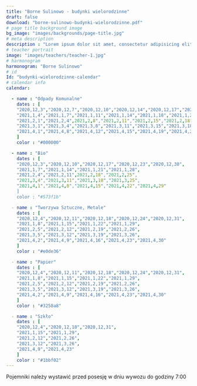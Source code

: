 ```yaml
---
title: "Borne Sulinowo - budynki wielorodzinne"
draft: false
download: "borne-sulinowo-budynki-wielorodzinne.pdf"
# page title background image
bg_image: "images/backgrounds/page-title.jpg"
# meta description
description : "Lorem ipsum dolor sit amet, consectetur adipisicing elit, sed do eiusmod tempor incididunt ut labore. dolore magna aliqua. Ut enim ad minim veniam, quis nostrud."
# teacher portrait
image: "images/teachers/teacher-1.jpg"
# harmonogram
harmonogram: "Borne Sulinowo"
# id
Id: "budynki-wielorodzinne-calendar"
# calendar info
calendar:

  - name : "Odpady Komunalne"
    dates : [
    "2020,12,3","2020,12,7","2020,12,10","2020,12,14","2020,12,17","2020,12,21","2020,12,10","2020,12,24","2020,12,28","2020,12,31",
    "2021,1,4","2021,1,7","2021,1,11","2021,1,14","2021,1,18","2021,1,21","2021,1,25","2021,1,28",
    "2021,2,1","2021,2,4",2021,2,8","2021,2,11","2021,2,15","2021,2,18",2021,2,22","2021,2,25",
    "2021,3,1","2021,3,4","2021,3,8","2021,3,11","2021,3,15","2021,3,18","2021,3,22","2021,3,25","2021,3,29",
    "2021,4,1","2021,4,8","2021,4,12","2021,4,15","2021,4,19","2021,4,22","2021,4,26","2021,4,15","2021,4,29"
    ]
    color : "#000000"

  - name : "Bio"
    dates : [
    "2020,12,3","2020,12,10","2020,12,17","2020,12,23","2020,12,30",
    "2021,1,7","2021,1,14","2021,1,21","2021,1,28",
    "2021,2,4","2021,2,11",2021,2,18","2021,2,25",
    "2021,3,4","2021,3,11","2021,3,18","2021,3,25",
    "2021,4,1","2021,4,8","2021,4,15","2021,4,22","2021,4,29"
    ]
    color : "#573f1b"

  - name : "Tworzywa Sztuczne, Metale"
    dates : [
    "2020,12,4","2020,12,11","2020,12,18","2020,12,24","2020,12,31",
    "2021,1,8","2021,1,15","2021,1,22","2021,1,29",
    "2021,2,5","2021,2,12","2021,2,19","2021,2,26",
    "2021,3,5","2021,3,12","2021,3,19","2021,3,26",
    "2021,4,2","2021,4,9","2021,4,16","2021,4,23","2021,4,30"
    ]
    color : "#e0de36"

  - name : "Papier"
    dates : [
    "2020,12,4","2020,12,11","2020,12,18","2020,12,24","2020,12,31",
    "2021,1,8","2021,1,15","2021,1,22","2021,1,29",
    "2021,2,5","2021,2,12","2021,2,19","2021,2,26",
    "2021,3,5","2021,3,12","2021,3,19","2021,3,26",
    "2021,4,2","2021,4,9","2021,4,16","2021,4,23","2021,4,30"
    ]
    color : "#3258a8"

  - name : "Szkło"
    dates : [
    "2020,12,4","2020,12,18","2020,12,31",
    "2021,1,15","2021,1,29",
    "2021,2,12","2021,2,26",
    "2021,3,12","2021,3,26",
    "2021,4,9","2021,4,23"
    ]
    color : "#1bbf02"
---
```


Pojemniki należy wystawić przed posesję w dniu wywozu do godziny 7:00